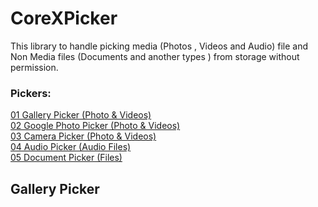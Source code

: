 # CoreXPicker

This library to handle picking media (Photos , Videos and Audio) file and Non Media files (Documents
and another types ) from storage without permission.

### Pickers:

[01 Gallery Picker (Photo & Videos)](#gallery-picker)<br/>
[02 Google Photo Picker (Photo & Videos)](#gallery-picker)<br/>
[03 Camera Picker (Photo & Videos)](#gallery-picker)<br/>
[04 Audio Picker (Audio Files)](#gallery-picker)<br/>
[05 Document Picker (Files)](#gallery-picker)<br/>

## Gallery Picker